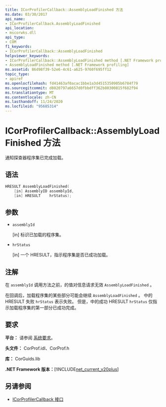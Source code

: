 ```yaml
---
title: ICorProfilerCallback::AssemblyLoadFinished 方法
ms.date: 03/30/2017
api_name:
- ICorProfilerCallback.AssemblyLoadFinished
api_location:
- mscorwks.dll
api_type:
- COM
f1_keywords:
- ICorProfilerCallback::AssemblyLoadFinished
helpviewer_keywords:
- ICorProfilerCallback::AssemblyLoadFinished method [.NET Framework profiling]
- AssemblyLoadFinished method [.NET Framework profiling]
ms.assetid: 86d98f39-52e6-4c61-a625-9760f695ff12
topic_type:
- apiref
ms.openlocfilehash: fd41463af0acac1bbe1a3d4515350905b6784f79
ms.sourcegitcommit: d8020797a6657d0fbbdff362b80300815f682f94
ms.translationtype: MT
ms.contentlocale: zh-CN
ms.lasthandoff: 11/24/2020
ms.locfileid: "95685314"
---
```

# <a name="icorprofilercallbackassemblyloadfinished-method"></a>ICorProfilerCallback::AssemblyLoadFinished 方法

通知探查器程序集已完成加载。  
  
## <a name="syntax"></a>语法  
  
```cpp  
HRESULT AssemblyLoadFinished(  
    [in] AssemblyID assemblyId,  
    [in] HRESULT    hrStatus);  
```  
  
## <a name="parameters"></a>参数

- `assemblyId`

  \[in] 标识已加载的程序集。

- `hrStatus`

  \[in] 一个 HRESULT，指示程序集是否已成功加载。

## <a name="remarks"></a>注解  

 在 `assemblyId` 调用方法之前，的值对信息请求无效 `AssemblyLoadFinished` 。  
  
 在回调后，加载程序集的某些部分可能会继续 `AssemblyLoadFinished` 。 中的 HRESULT 失败 `hrStatus` 表示失败。 但是，中的成功 HRESULT `hrStatus` 仅指示加载程序集的第一部分已成功完成。  
  
## <a name="requirements"></a>要求  

 **平台：** 请参阅 [系统要求](../../get-started/system-requirements.md)。  
  
 **头文件：** CorProf.idl、CorProf.h  
  
 **库：** CorGuids.lib  
  
 **.NET Framework 版本：**[!INCLUDE[net_current_v20plus](../../../../includes/net-current-v20plus-md.md)]  
  
## <a name="see-also"></a>另请参阅

- [ICorProfilerCallback 接口](icorprofilercallback-interface.md)
